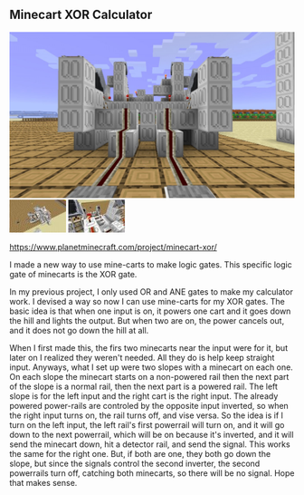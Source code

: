 ## Minecart XOR Calculator

![Front view](./front.jpg "Front view")
![Top view](./top2.jpg "Top view")
![Inside view](./in.jpg "Inside view")

https://www.planetminecraft.com/project/minecart-xor/

I made a new way to use mine-carts to make logic gates. This specific logic gate of minecarts is the XOR gate.

In my previous project, I only used OR and ANE gates to make my calculator work. I devised a way so now I can use mine-carts for my XOR gates. The basic idea is that when one input is on, it powers one cart and it goes down the hill and lights the output. But when two are on, the power cancels out, and it does not go down the hill at all.

When I first made this, the firs two minecarts near the input were for it, but later on I realized they weren't needed. All they do is help keep straight input. Anyways, what I set up were two slopes with a minecart on each one. On each slope the minecart starts on a non-powered rail then the next part of the slope is a normal rail, then the next part is a powered rail. The left slope is for the left input and the right cart is the right input. The already powered power-rails are controled by the opposite input inverted, so when the right input turns on, the rail turns off, and vise versa. So the idea is if I turn on the left input, the left rail's first powerrail will turn on, and it will go down to the next powerrail, which will be on because it's inverted, and it will send the minecart down, hit a detector rail, and send the signal. This works the same for the right one. But, if both are one, they both go down the slope, but since the signals control the second inverter, the second powerrails turn off, catching both minecarts, so there will be no signal. Hope that makes sense.
